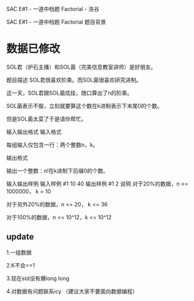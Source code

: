



SAC E#1 - 一道中档题 Factorial - 洛谷














SAC E#1 - 一道中档题 Factorial
题目背景
# 数据已修改

SOL君（炉石主播）和SOL菌（完美信息教室讲师）是好朋友。

题目描述
SOL君很喜欢阶乘。而SOL菌很喜欢研究进制。

这一天，SOL君跟SOL菌炫技，随口算出了n的阶乘。

SOL菌表示不服，立刻就要算这个数在k进制表示下末尾0的个数。

但是SOL菌太菜了于是请你帮忙。

输入输出格式
输入格式

每组输入仅包含一行：两个整数n，k。

输出格式

输出一个整数：n!在k进制下后缀0的个数。

输入输出样例
输入样例 #1
10 40
输出样例 #1
2
说明
对于20%的数据，n <= 1000000， k = 10

对于另外20%的数据，n <= 20， k <= 36

对于100%的数据，n <= 10^12，k <= 10^12

## update

1.一组数据

2.K不会==1

3.现在std没有爆long long

4.对数据有问题联系icy （建议大家不要面向数据编程）







